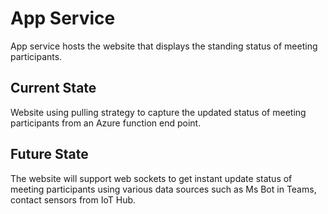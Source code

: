 # App Service #

App service hosts the website that displays the standing status of meeting participants. 

## Current State ##

Website using pulling strategy to capture the updated status of meeting participants from an Azure function end point.

## Future State ##

The website will support web sockets to get instant update status of meeting participants using various data sources such as Ms Bot in Teams, contact sensors from IoT Hub.